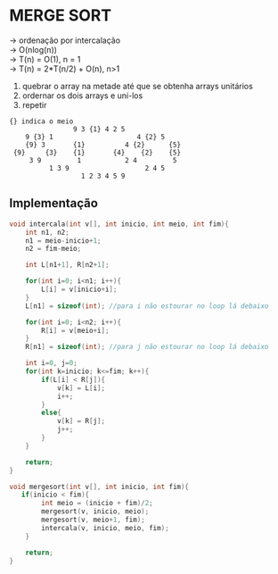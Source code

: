 # MERGE SORT
-> ordenação por intercalação <br />
-> O(nlog(n)) <br />
-> T(n) = O(1), n = 1 <br />
-> T(n) = 2*T(n/2) + O(n), n>1 <br />
1. quebrar o array na metade até que se obtenha arrays unitários
2. ordernar os dois arrays e uní-los
3. repetir

```
{} indica o meio
                9 3 {1} 4 2 5
    9 {3} 1                     4 {2} 5
    {9} 3       {1}          4 {2}      {5}
 {9}     {3}    {1}       {4}    {2}    {5}
     3 9         1           2 4         5
          1 3 9                   2 4 5
                  1 2 3 4 5 9
```

## Implementação
```c
void intercala(int v[], int inicio, int meio, int fim){
    int n1, n2;
    n1 = meio-inicio+1;
    n2 = fim-meio;

    int L[n1+1], R[n2+1];

    for(int i=0; i<n1; i++){
        L[i] = v[inicio+i];
    }
    L[n1] = sizeof(int); //para i não estourar no loop lá debaixo

    for(int i=0; i<n2; i++){
        R[i] = v[meio+i];
    }
    R[n1] = sizeof(int); //para j não estourar no loop lá debaixo

    int i=0, j=0;
    for(int k=inicio; k<=fim; k++){
        if(L[i] < R[j]){
            v[k] = L[i];
            i++;
        }
        else{
            v[k] = R[j];
            j++;
        }
    }

    return;
}

void mergesort(int v[], int inicio, int fim){
   if(inicio < fim){
        int meio = (inicio + fim)/2;
        mergesort(v, inicio, meio);
        mergesort(v, meio+1, fim);
        intercala(v, inicio, meio, fim);
    }

    return;
}
```
